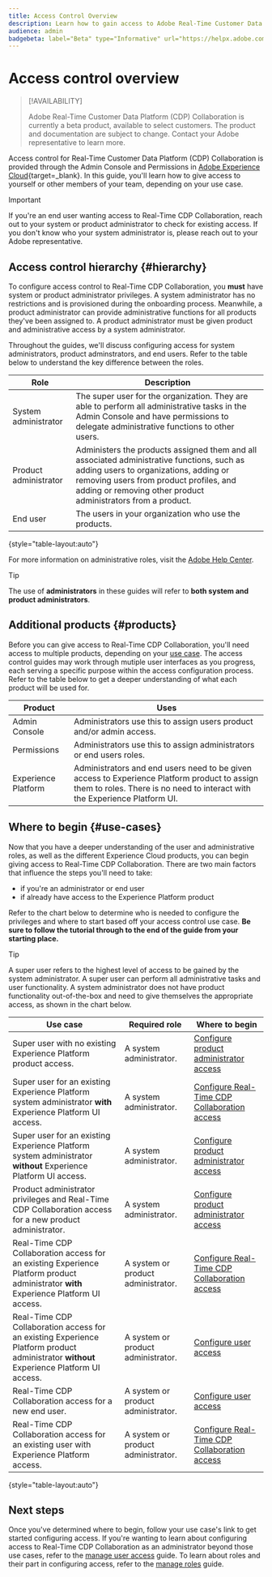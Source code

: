 ```yaml
---
title: Access Control Overview
description: Learn how to gain access to Adobe Real-Time Customer Data Platform (CDP) Collaboration.
audience: admin
badgebeta: label="Beta" type="Informative" url="https://helpx.adobe.com/legal/product-descriptions/real-time-customer-data-platform-b2b-edition-prime-and-ultimate-packages.html newtab=true"
---
```

# Access control overview

>[!AVAILABILITY]
>
>Adobe Real-Time Customer Data Platform (CDP) Collaboration is currently a beta product, available to select customers. The product and documentation are subject to change. Contact your Adobe representative to learn more.

Access control for Real-Time Customer Data Platform (CDP) Collaboration is provided through the Admin Console and Permissions in [Adobe Experience Cloud](https://experience.adobe.com/){target=_blank}. In this guide, you'll learn how to give access to yourself or other members of your team, depending on your use case. 

>[!IMPORTANT]
>
> If you're an end user wanting access to Real-Time CDP Collaboration, reach out to your system or product administrator to check for existing access. If you don't know who your system administrator is, please reach out to your Adobe representative.

## Access control hierarchy {#hierarchy}

To configure access control to Real-Time CDP Collaboration, you **must** have system or product administrator privileges. A system administrator has no restrictions and is provisioned during the onboarding process. Meanwhile, a product administrator can provide administrative functions for all products they've been assigned to. A product administrator must be given product and administrative access by a system administrator. 

Throughout the guides, we'll discuss configuring access for system administrators, product adminstrators, and end users. Refer to the table below to understand the key difference between the roles.

| Role | Description |
| --- | --- | 
| System administrator | The super user for the organization. They are able to perform all administrative tasks in the Admin Console and have permissions to delegate administrative functions to other users.  |
| Product administrator | Administers the products assigned them and all associated administrative functions, such as adding users to organizations, adding or removing users from product profiles, and adding or removing other product administrators from a product. |
| End user | The users in your organization who use the products. | 

{style="table-layout:auto"}

For more information on administrative roles, visit the [Adobe Help Center](https://helpx.adobe.com/enterprise/using/admin-roles.html). 

>[!TIP]
>
>The use of **administrators** in these guides will refer to **both system and product administrators**.

## Additional products {#products}

Before you can give access to Real-Time CDP Collaboration, you'll need access to multiple products, depending on your [use case](#use-cases). The access control guides may work through mutiple user interfaces as you progress, each serving a specific purpose within the access configuration process. Refer to the table below to get a deeper understanding of what each product will be used for.

| Product | Uses |
| --- | --- |
| Admin Console | Administrators use this to assign users product and/or admin access. |
| Permissions | Administrators use this to assign administrators or end users roles. |
| Experience Platform | Administrators and end users need to be given access to Experience Platform product to assign them to roles. There is no need to interact with the Experience Platform UI. |

## Where to begin {#use-cases}

Now that you have a deeper understanding of the user and administrative roles, as well as the different Experience Cloud products, you can begin giving access to Real-Time CDP Collaboration. There are two main factors that influence the steps you'll need to take:

- if you're an administrator or end user 
- if already have access to the Experience Platform product
  
Refer to the chart below to determine who is needed to configure the privileges and where to start based off your access control use case. **Be sure to follow the tutorial through to the end of the guide from your starting place.**

>[!TIP]
>
> A super user refers to the highest level of access to be gained by the system administrator. A super user can perform all administrative tasks and user functionality. A system administrator does not have product functionality out-of-the-box and need to give themselves the appropriate access, as shown in the chart below. 

| Use case | Required role | Where to begin | 
| --- | --- | --- | 
| Super user with no existing Experience Platform product access. | A system administrator. | [Configure product administrator access](./mange-user-access.md#admin-access) |
| Super user for an existing Experience Platform system administrator **with** Experience Platform UI access. | A system administrator. | [Configure Real-Time CDP Collaboration access](./mange-user-access.md#RTCDP-collab-access) |
| Super user for an existing Experience Platform system administrator **without** Experience Platform UI access. | A system administrator. | [Configure product administrator access](./mange-user-access.md#admin-access) |
| Product administrator privileges and Real-Time CDP Collaboration access for a new product administrator. | A system administrator. | [Configure product administrator access](./mange-user-access.md#admin-access) |
| Real-Time CDP Collaboration access for an existing Experience Platform product administrator **with** Experience Platform UI access. | A system or product administrator. | [Configure Real-Time CDP Collaboration access](./mange-user-access.md#RTCDP-collab-access) |
| Real-Time CDP Collaboration access for an existing Experience Platform product administrator **without** Experience Platform UI access. | A system or product administrator. | [Configure user access](./mange-user-access.md#user-access) |
| Real-Time CDP Collaboration access for a new end user. | A system or product administrator. | [Configure user access](./mange-user-access.md#user-access) |
| Real-Time CDP Collaboration access for an existing user with Experience Platform access. | A system or product administrator. | [Configure Real-Time CDP Collaboration access](./mange-user-access.md#RTCDP-collab-access) |

{style="table-layout:auto"}

## Next steps

Once you've determined where to begin, follow your use case's link to get started configuring access. If you're wanting to learn about configuring access to Real-Time CDP Collaboration as an administrator beyond those use cases, refer to the [manage user access](mange-user-access.md) guide. To learn about roles and their part in configuring access, refer to the [manage roles](manage-roles.md) guide.

